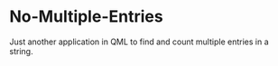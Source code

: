 # No-Multiple-Entries
Just another application in QML to find and count multiple entries in a string. 
